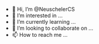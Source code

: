 - 👋 Hi, I’m @NeuschelerCS
- 👀 I’m interested in ...
- 🌱 I’m currently learning ...
- 💞️ I’m looking to collaborate on ...
- 📫 How to reach me ...

<!---
NeuschelerCS/NeuschelerCS is a ✨ special ✨ repository because its `README.md` (this file) appears on your GitHub profile.
You can click the Preview link to take a look at your changes.
--->

